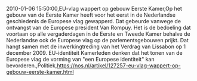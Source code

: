 2010-01-06 15:50:00,EU-vlag wappert op gebouw Eerste Kamer,Op het gebouw van de Eerste Kamer heeft voor het eerst in de Nederlandse geschiedenis de Europese vlag gewapperd. Dat gebeurde vanwege de ontvangst van de Europese president Van Rompuy. Het is de bedoeling dat voortaan op alle vergaderdagen in de Eerste en Tweede Kamer behalve de Nederlandse ook de Europese vlag op de parlementsgebouwen prijkt. Dat hangt samen met de inwerkingtreding van het Verdrag van Lissabon op 1 december 2009. EU-identiteit Kamerleden denken dat het tonen van de Europese vlag de vorming van "een Europese identiteit" kan bevorderen.,Politiek,https://nos.nl/artikel/127257-eu-vlag-wappert-op-gebouw-eerste-kamer.html